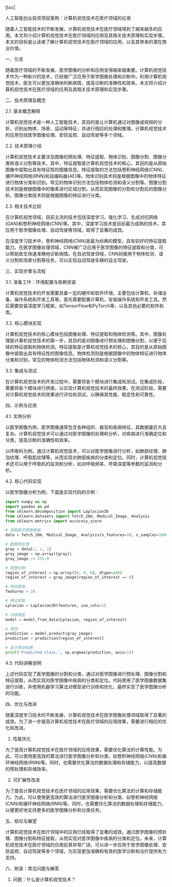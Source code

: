 
[toc]                    
                
                
人工智能创业投资项目案例：计算机视觉技术在医疗领域的应用

随着人工智能技术的不断发展，计算机视觉技术在医疗领域得到了越来越多的应用。本文将介绍计算机视觉技术在医疗领域的应用及其相关技术原理和实现步骤。本文的目标是让读者了解计算机视觉技术在医疗领域的应用，以及其带来的潜在商业价值。

一、引言

随着医疗领域的不断发展，医学图像的分析和应用变得越来越重要。计算机视觉技术作为一种新兴的技术，已经被广泛应用于医学图像处理和诊断中。利用计算机视觉技术，医生可以更加准确地判断病情，提高诊断的准确性和效率。本文将介绍计算机视觉技术在医疗领域的应用及其相关技术原理和实现步骤。

二、技术原理及概念

2.1. 基本概念解释

计算机视觉技术是一种人工智能技术，其目的是让计算机通过对图像或视频的分析，识别出物体、场景、运动等特征，并进行相应的处理和推理。计算机视觉技术的应用包括医学图像处理、安防监控、自动驾驶等多个领域。

2.2. 技术原理介绍

计算机视觉技术主要涉及图像的预处理、特征提取、物体识别、图像分割、图像分类和语义分割等技术。其中，特征提取是计算机视觉技术的核心，其目的是从原始图像中提取出具有特征性的图像信息。特征提取的方法包括卷积神经网络(CNN)、循环神经网络(RNN)和自编码器(AE)等。物体识别技术则是根据图像中的物体特征进行物体分类和识别，常见的物体识别方法包括物体检测和语义分割等。图像分割技术则是根据图像中的像素进行区域分割，从而实现图像的分割和分割后的图像分析。图像分类技术则是根据图像的特征进行分类。

2.3. 相关技术比较

在计算机视觉领域，目前主流的技术包括深度学习、强化学习、生成对抗网络(GAN)和卷积神经网络(CNN)等。其中，深度学习技术是目前最为成熟的技术，其应用于医学图像处理、自动驾驶等领域，取得了显著的成效。

在深度学习技术中，卷积神经网络(CNN)是最为经典的模型，具有较好的特征提取能力。在医学图像处理领域，CNN被广泛应用于医学图像的特征提取和分类，可以帮助医生快速准确地诊断病情。在自动驾驶领域，CNN则被用于物体检测、语义分割和场景分割等任务，可以实现自动驾驶车辆的自主驾驶。

三、实现步骤与流程

3.1. 准备工作：环境配置与依赖安装

计算机视觉技术的开发需要具备一定的硬件和软件环境，主要包括计算机、存储设备、操作系统和开发工具等。首先需要配置计算机，安装操作系统和开发工具。然后需要安装深度学习框架，如TensorFlow和PyTorch等，以及其他必要的软件和库。

3.2. 核心模块实现

计算机视觉技术的核心模块包括图像处理、特征提取和物体检测等。其中，图像处理是计算机视觉技术的第一步，其目的是对图像进行预处理和图像分割，以便于后续的特征提取和物体检测。特征提取是计算机视觉技术的核心，其目的是从原始图像中提取出具有特征性的图像信息。物体检测则是根据图像中的物体特征进行物体分类和识别，常见的物体检测方法包括物体检测和语义分割等。

3.3. 集成与测试

在计算机视觉技术的开发过程中，需要将各个模块进行集成和测试。在集成阶段，需要将各个模块进行拼接，以实现计算机视觉技术的最终效果。在测试阶段，需要对计算机视觉技术的效果进行评估和测试，以确保其性能、稳定性和可靠性。

四、示例与应用

4.1. 实例分析

以医学图像为例，医学图像通常包含各种组织、器官和疾病特征，其数据量巨大且复杂。计算机视觉技术可以通过对医学图像的处理和分析，对疾病进行准确定位和分类，提高诊断的准确性和效率。

以呼吸科为例，通过计算机视觉技术，可以对医学图像进行分析，如肺部纹理、肺泡纹理、呼吸肌纹理等，从而实现对肺部疾病的分类和定位。同时，计算机视觉技术还可以用于呼吸机的监测和分析，如对呼吸频率、呼吸深度等参数的监测和分析。

4.2. 核心代码实现

以医学图像分析为例，下面是实现代码的示例：

```python
import numpy as np
import pandas as pd
from sklearn.decomposition import Laplacian3D
from sklearn.datasets import fetch_20m_ Medical_Image_ Analysis
from sklearn.metrics import accuracy_score

# 读取医学图像数据
data = fetch_20m_ Medical_Image_ Analysis(n_features=10, n_samples=1000, n_ classes=10, random_state=42)

# 数据预处理
gray = data[:, :, 1]
gray_image = np.array([gray])
gray_image /= 255.0

# 图像分割
region_of_interest = np.array([0, 0, 0], dtype=int)
region_of_interest = gray_image[region_of_interest == 0]

# 特征提取
features = 28

# 特征提取
Lplacian = Laplacian3D(features, use_cols=1)

# 训练模型
model = model_from_data(Lplacian, region_of_interest)

# 预测
prediction = model.predict(gray_image)
prediction = prediction[region_of_interest]

# 显示预测结果
print('Predicted class:', np.argmax(prediction, axis=1))
```

4.3. 代码讲解说明

上述代码实现了医学图像的分割和分类，通过对医学图像进行预处理、图像分割和特征提取，从而实现对医学图像中疾病的分类和定位。代码使用了医学图像数据集进行训练，并使用机器学习算法对模型进行训练和优化，最终实现了医学图像分析的功能。

四、优化与改进

随着深度学习技术的不断发展，计算机视觉技术在医学图像处理领域取得了显著的成效。为了进一步提高计算机视觉技术在医疗领域的应用效果，需要进行相应的优化和改进。

1. 性能优化

为了提高计算机视觉技术在医疗领域的应用效果，需要优化算法的计算性能。为此，可以使用更高效的算法进行医学图像分析和分类，如卷积神经网络(CNN)和循环神经网络(RNN)等。同时，也需要优化算法的数据处理和存储能力，以提高数据的预处理和存储效率。

2. 可扩展性改进

为了提高计算机视觉技术在医疗领域的应用效果，需要优化算法的计算和存储能力。为此，可以使用更高效的算法进行医学图像分析和分类，如卷积神经网络(CNN)和循环神经网络(RNN)等。同时，也需要优化算法的数据处理和存储能力，以便更好地支持更多的医学图像分析和分类任务。

五、结论与展望

计算机视觉技术在医疗领域中的应用已经取得了显著的成效。通过医学图像的预处理、图像分割和特征提取，从而实现对医学图像中疾病的分类和定位。未来，计算机视觉技术在医疗领域的应用前景非常广阔，可以进一步应用于医学图像处理、安防监控、自动驾驶等多个领域，为实现更加准确和有效的医学诊断和治疗提供有力支持。

六、附录：常见问题与解答

1. 问题：什么是计算机视觉技术？

